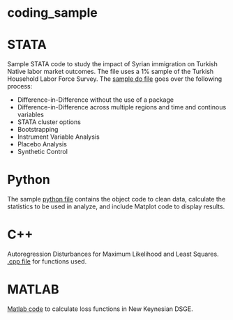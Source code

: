# coding_sample

# STATA

Sample STATA code to study the impact of Syrian immigration on Turkish Native labor market outcomes. The file uses a 1% sample of the 
Turkish Household Labor Force Survey. The [sample do file](https://github.com/oruc47/syrian_immigration_labor_market_impact/blob/24acb5d91572d81d4cc194b3c3bb961935603cd9/sample.do) goes over the 
following process:
- Difference-in-Difference without the use of a package
- Difference-in-Difference across multiple regions and time and continous variables
- STATA cluster options
- Bootstrapping
- Instrument Variable Analysis
- Placebo Analysis
- Synthetic Control


# Python

The sample [python file](https://github.com/oruc47/tubitak_price_dispersion/blob/db37ad86fdb838c00784c92d96ec448eb8baf199/price_dispersion_analysis.py) contains the object code to clean data, calculate the statistics to be used in analyze, and include Matplot code to display results. 


# C++
Autoregression Disturbances for Maximum Likelihood and Least Squares. [.cpp file](https://github.com/oruc47/mle_ls_auto_regression/blob/b88f33c0a1166412b56ec0c761debcd665506784/func.cpp) for functions used. 



# MATLAB
[Matlab code](https://github.com/oruc47/matlab_macro_economic_sim/blob/999a78b1051dcd735fcd9f724ac29f7d06a3ab0e/new_keynesian_simulation.m) to calculate loss functions in New Keynesian DSGE.




